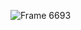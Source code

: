 
![Frame 6693](https://user-images.githubusercontent.com/85264247/177539103-ecd2e9e5-dd7d-47da-bf3f-d408db1f331f.png)
